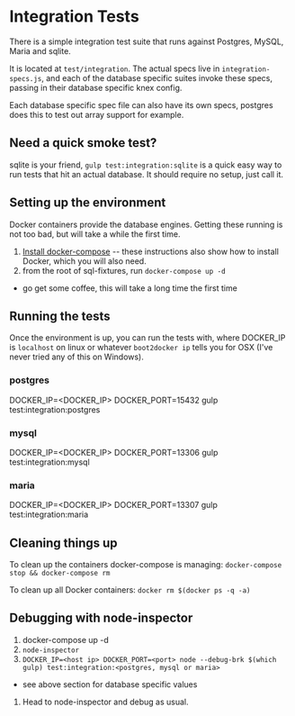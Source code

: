 # Integration Tests

There is a simple integration test suite that runs against Postgres, MySQL, Maria and sqlite.

It is located at `test/integration`. The actual specs live in `integration-specs.js`, and each of the database specific suites invoke these specs, passing in their database specific knex config.

Each database specific spec file can also have its own specs, postgres does this to test out array support for example.

## Need a quick smoke test?

sqlite is your friend, `gulp test:integration:sqlite` is a quick easy way to run tests that hit an actual database. It should require no setup, just call it.

## Setting up the environment

Docker containers provide the database engines. Getting these running is not too bad, but will take a while the first time.

1. [Install docker-compose](https://docs.docker.com/compose/install/) -- these instructions also show how to install Docker, which you will also need.
1. from the root of sql-fixtures, run `docker-compose up -d`
  * go get some coffee, this will take a long time the first time


## Running the tests

Once the environment is up, you can run the tests with, where DOCKER_IP is `localhost` on linux or whatever `boot2docker ip` tells you for OSX (I've never tried any of this on Windows).

### postgres
DOCKER_IP=<DOCKER_IP> DOCKER_PORT=15432 gulp test:integration:postgres

### mysql
DOCKER_IP=<DOCKER_IP> DOCKER_PORT=13306 gulp test:integration:mysql

### maria
DOCKER_IP=<DOCKER_IP> DOCKER_PORT=13307 gulp test:integration:maria

## Cleaning things up

To clean up the containers docker-compose is managing: `docker-compose stop && docker-compose rm`

To clean up all Docker containers: `docker rm $(docker ps -q -a)`

## Debugging with node-inspector

1. docker-compose up -d
1. `node-inspector`
1. `DOCKER_IP=<host ip> DOCKER_PORT=<port> node --debug-brk $(which gulp) test:integration:<postgres, mysql or maria>`
  * see above section for database specific values
1. Head to node-inspector and debug as usual.
